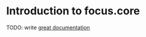 # Introduction to focus.core

TODO: write [great documentation](http://jacobian.org/writing/what-to-write/)
